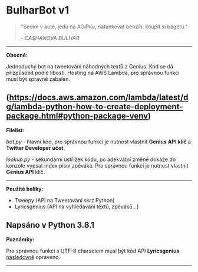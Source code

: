 # BulharBot v1

> "Sedim v autě, jedu na AGIPku, natankovat benzín, koupit si bagetu."
>
> *- CA$HANOVA BULHAR*
---
**Obecné:**

Jednoduchý bot na tweetování náhodných textů z Genius. Kód se dá přizpůsobit podle libosti. Hosting na AWS Lambda, pro správnou funkci musí být správně zabalen.

(https://docs.aws.amazon.com/lambda/latest/dg/lambda-python-how-to-create-deployment-package.html#python-package-venv)
---

**Filelist:**

*bot.py* - hlavní kód, pro správnou funkci je nutnost vlastnit **Genius API klíč** a **Twitter Developer účet**.

*lookup.py* - sekundární ústřižek kódu, po adekvátní změně dokáže do konzole vypsat index písní zpěváka. Pro správnou funkci je nutnost vlastnit **Genius API** klíč.

---
**Použité balíky:**

* Tweepy (API na Tweetování skrz Python)
* Lyricsgenius (API na vyhledávání textů, zpěváků...)

**Napsáno v Python 3.8.1**
---

**Poznámky:**

Pro správnou funkci s UTF-8 charsetem musí být kód API **Lyricsgenius** [následovně](https://github.com/johnwmillr/LyricsGenius/pull/126/files) opraveno.

---
